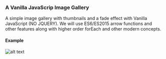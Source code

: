 ### A Vanilla JavaScrip Image Gallery

A simple image gallery with thumbnails and a fade effect with Vanilla JavaScript (NO JQUERY). We will use ES6/ES2015 arrow functions and other features along with higher order forEach and other modern concepts. 

#### Example  
![alt text]()

